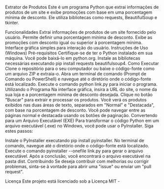 Extrator de Produtos
Este é um programa Python que extrai informações de produtos de um site e exibe promoções com base em uma porcentagem mínima de desconto. Ele utiliza bibliotecas como requests, BeautifulSoup e tkinter.

Funcionalidades
Extrai informações de produtos de um site fornecido pelo usuário.
Permite definir uma porcentagem mínima de desconto.
Exibe as promoções com desconto igual ou superior à porcentagem mínima.
Interface gráfica simples para interação do usuário.
Instruções de Uso (Windows)
Pré-requisitos
Certifique-se de ter o Python instalado em sua máquina. Você pode baixá-lo em python.org.
Instale as bibliotecas necessárias executando pip install requests beautifulsoup4.
Como Executar
Clone o repositório para o seu computador ou baixe o código-fonte como um arquivo ZIP e extraia-o.
Abra um terminal de comando (Prompt de Comando ou PowerShell) e navegue até o diretório onde o código-fonte está localizado.
Execute o comando python link.py para iniciar o programa.
Utilizando o Programa
Na interface gráfica, insira a URL do site, o nome da sua loja e a porcentagem mínima de desconto desejada.
Clique no botão "Buscar" para extrair e processar os produtos.
Você verá os produtos exibidos nas duas áreas de texto, separados em "Normal" e "Destacada", com base na porcentagem de desconto.
Você pode navegar entre as páginas normal e destacada usando os botões de paginação.
Convertendo para um Arquivo Executável (EXE)
Para transformar o código Python em um arquivo executável (.exe) no Windows, você pode usar o PyInstaller. Siga estes passos:

Instale o PyInstaller executando pip install pyinstaller.
No terminal de comando, navegue até o diretório onde o código-fonte está localizado.
Execute o comando pyinstaller --onefile link.py para gerar o arquivo executável.
Após a conclusão, você encontrará o arquivo executável na pasta dist.
Contribuindo
Se deseja contribuir com melhorias ou corrigir problemas, sinta-se à vontade para abrir uma "issue" ou enviar um "pull request".

Licença
Este projeto está licenciado sob a Licença MIT -
